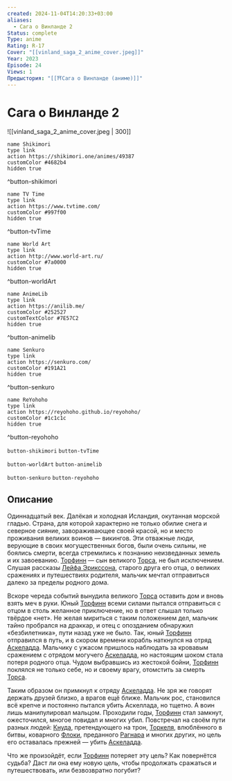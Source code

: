 ```yaml
---
created: 2024-11-04T14:20:33+03:00
aliases:
  - Сага о Винланде 2
Status: complete
Type: anime
Rating: R-17
Cover: "[[vinland_saga_2_anime_cover.jpeg]]"
Year: 2023
Episode: 24
Views: 1
Предыстория: "[[⛩️Сага о Винланде (аниме)]]"
---
```


# Сага о Винланде 2

![[vinland_saga_2_anime_cover.jpeg | 300]]

```button
name Shikimori
type link
action https://shikimori.one/animes/49387
customColor #4682b4
hidden true
```
^button-shikimori

```button
name TV Time
type link
action https://www.tvtime.com/
customColor #997f00
hidden true
```
^button-tvTime

```button
name World Art
type link
action http://www.world-art.ru/
customColor #7a0000
hidden true
```
^button-worldArt

```button
name AnimeLib
type link
action https://anilib.me/
customColor #252527
customTextColor #7E57C2
hidden true
```
^button-animelib

```button
name Senkuro
type link
action https://senkuro.com/
customColor #191A21
hidden true
```
^button-senkuro

```button
name ReYohoho
type link
action https://reyohoho.github.io/reyohoho/
customColor #1c1c1c
hidden true
```
^button-reyohoho

`button-shikimori` `button-tvTime`

`button-worldArt` `button-animelib`

`button-senkuro` `button-reyohoho`

## Описание

Одиннадцатый век. Далёкая и холодная Исландия, окутанная морской гладью. Страна, для которой характерно не только обилие снега и северное сияние, завораживающее своей красой, но и место проживания великих воинов — викингов. Эти отважные люди, верующие в своих могущественных богов, были очень сильны, не боялись смерти, всегда стремились к познанию неизведанных земель и их завоеванию. [Торфинн](https://shikimori.one/characters/10138-thorfinn) — сын великого [Торса](https://shikimori.one/characters/13021-thors), не был исключением. Слушая рассказы [Лейфа Эрикссона](https://shikimori.one/characters/19486-leif-erikson), старого друга его отца, о великих сражениях и путешествиях родителя, мальчик мечтал отправиться далеко за пределы родного дома.

Вскоре череда событий вынудила великого [Торса](https://shikimori.one/characters/13021-thors) оставить дом и вновь взять меч в руки. Юный [Торфинн](https://shikimori.one/characters/10138-thorfinn) всеми силами пытался отправиться с отцом в столь желанное приключение, но в ответ слышал только твёрдое «нет». Не желая мириться с таким положением дел, мальчик тайно пробрался на драккар, и отец с опозданием обнаружил «безбилетника», пути назад уже не было. Так, юный [Торфинн](https://shikimori.one/characters/10138-thorfinn) отправился в путь, и в скором времени корабль наткнулся на отряд [Аскеладда](https://shikimori.one/characters/13020-askeladd). Мальчику с ужасом пришлось наблюдать за кровавым сражением с отрядом могучего [Аскеладда](https://shikimori.one/characters/13020-askeladd), но настоящим шоком стала потеря родного отца. Чудом выбравшись из жестокой бойни, [Торфинн](https://shikimori.one/characters/10138-thorfinn) поклялся не только себе, но и своему врагу, отомстить за смерть [Торса](https://shikimori.one/characters/13021-thors).

Таким образом он примкнул к отряду [Аскеладда](https://shikimori.one/characters/13020-askeladd). Не зря же говорят держать друзей близко, а врагов ещё ближе. Мальчик рос, становился всё крепче и постоянно пытался убить Аскеллада, но тщетно. А воин лишь манипулировал мальцом. Проходили годы, [Торфинн](https://shikimori.one/characters/10138-thorfinn) стал замкнут, ожесточился, многое повидал и многих убил. Повстречал на своём пути разных людей: [Кнуда](https://shikimori.one/characters/17438-canute), претендующего на трон, [Торкеля](https://shikimori.one/characters/17440-thorkell), влюблённого в битвы, коварного [Флоки](https://shikimori.one/characters/82537-floki), преданного [Рагнара](https://shikimori.one/characters/82533-ragnar) и многих других, но цель его оставалась прежней — убить [Аскеладда](https://shikimori.one/characters/13020-askeladd).

Что же произойдёт, если [Торфинн](https://shikimori.one/characters/10138-thorfinn) потеряет эту цель? Как повернётся судьба? Даст ли она ему новую цель, чтобы продолжать сражаться и путешествовать, или безвозвратно погубит?
